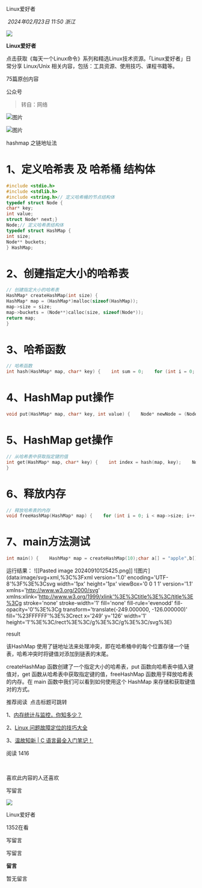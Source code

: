 
Linux爱好者

 _2024年02月23日 11:50_ _浙江_

![](http://mmbiz.qpic.cn/mmbiz_png/9aPYe0E1fb3sjicd8JxDra10FRIqT54Zke2sfhibTDdtdnVhv5Qh3wLHZmKPjiaD7piahMAzIH6Cnltd1Nco17Ihjw/300?wx_fmt=png&wxfrom=19)

**Linux爱好者**

点击获取《每天一个Linux命令》系列和精选Linux技术资源。「Linux爱好者」日常分享 Linux/Unix 相关内容，包括：工具资源、使用技巧、课程书籍等。

75篇原创内容

公众号

> 转自：网络

![图片](https://mmbiz.qpic.cn/sz_mmbiz_jpg/icRxcMBeJfcibMzmLqtuTibQK1Taiciahb6qLa976iaSBZicTJtdiboMRmUXsZZUuoOVPiacTlYRaUUsVLGtNPjicdGA6V5w/640?wx_fmt=jpeg&from=appmsg&wxfrom=13)

![图片](https://mmbiz.qpic.cn/sz_mmbiz_jpg/icRxcMBeJfcibMzmLqtuTibQK1Taiciahb6qLUYAr7s55aTHctibkslJAia4tQSUx6JOGFSUzKsD2LZ18fB2rmTVDG0rw/640?wx_fmt=jpeg&from=appmsg&wxfrom=13)

hashmap 之链地址法

# 1、定义哈希表 及 哈希桶 结构体

```c
#include <stdio.h>
#include <stdlib.h>
#include <string.h>// 定义哈希桶的节点结构体
typedef struct Node {
char* key;
int value;
struct Node* next;}
Node;// 定义哈希表结构体
typedef struct HashMap {
int size;
Node** buckets;
} HashMap;
```

# 2、创建指定大小的哈希表

```c
// 创建指定大小的哈希表
HashMap* createHashMap(int size) {
HashMap* map = (HashMap*)malloc(sizeof(HashMap));
map->size = size;
map->buckets = (Node**)calloc(size, sizeof(Node*));
return map;
}
```

# 3、哈希函数

```c
// 哈希函数
int hash(HashMap* map, char* key) {    int sum = 0;    for (int i = 0; i < strlen(key); i++) {        sum += key[i];    }    return sum % map->size;}
```

# 4、HashMap put操作

```c
void put(HashMap* map, char* key, int value) {    Node* newNode = (Node*)malloc(sizeof(Node));    newNode->key = strdup(key);    newNode->value = value;    newNode->next = NULL;    int index = hash(map, key);    Node* curr = map->buckets[index];    if (curr == NULL) {        map->buckets[index] = newNode;    } else {        while (curr->next != NULL) {            curr = curr->next;        }        curr->next = newNode;    }}
```

# 5、HashMap get操作

```c
// 从哈希表中获取指定键的值
int get(HashMap* map, char* key) {    int index = hash(map, key);    Node* curr = map->buckets[index];    while (curr != NULL) {        if (strcmp(curr->key, key) == 0) {            return curr->value;        }        curr = curr->next;    }    return -1;  // 如果没有找到，返回 -1
}
```

# 6、释放内存

```c
// 释放哈希表的内存
void freeHashMap(HashMap* map) {    for (int i = 0; i < map->size; i++) {        Node* curr = map->buckets[i];        while (curr != NULL) {            Node* temp = curr;            curr = curr->next;            free(temp->key);            free(temp);        }    }    free(map->buckets);    free(map);}
```

# 7、main方法测试

```c
int main() {    HashMap* map = createHashMap(10);char a[] = "apple",b[] = "banana",o[] = "orange",w[] = "watermelon";    put(map, a, 1);    put(map, b, 2);    put(map, o, 3);    printf("Value of 'apple': %d\n", get(map, a));    printf("Value of 'banana': %d\n", get(map, b));    printf("Value of 'orange': %d\n", get(map, o));    printf("Value of 'watermelon': %d\n", get(map, w));    freeHashMap(map);    return 0;}
```

运行结果：
![[Pasted image 20240910125425.png]]
![图片](data:image/svg+xml,%3C%3Fxml version='1.0' encoding='UTF-8'%3F%3E%3Csvg width='1px' height='1px' viewBox='0 0 1 1' version='1.1' xmlns='http://www.w3.org/2000/svg' xmlns:xlink='http://www.w3.org/1999/xlink'%3E%3Ctitle%3E%3C/title%3E%3Cg stroke='none' stroke-width='1' fill='none' fill-rule='evenodd' fill-opacity='0'%3E%3Cg transform='translate(-249.000000, -126.000000)' fill='%23FFFFFF'%3E%3Crect x='249' y='126' width='1' height='1'%3E%3C/rect%3E%3C/g%3E%3C/g%3E%3C/svg%3E)

result

该HashMap 使用了链地址法来处理冲突，即在哈希桶中的每个位置存储一个链表，哈希冲突时将键值对添加到链表的末尾。

createHashMap 函数创建了一个指定大小的哈希表，put 函数向哈希表中插入键值对，get 函数从哈希表中获取指定键的值，freeHashMap 函数用于释放哈希表的内存。在 main 函数中我们可以看到如何使用这个 HashMap 来存储和获取键值对的方式。

推荐阅读  点击标题可跳转

1、[内存统计与监控，你知多少？](http://mp.weixin.qq.com/s?__biz=MzAxODI5ODMwOA==&mid=2666569880&idx=2&sn=7644a2d092b4f71fc6127a31afac2c31&chksm=80dc6433b7abed256bc578a7a96ec67cd220e9c194b93e800621d9d8b267b3c1fad8e25277f3&scene=21#wechat_redirect)

2、[Linux 问题故障定位的技巧大全](http://mp.weixin.qq.com/s?__biz=MzAxODI5ODMwOA==&mid=2666569846&idx=2&sn=0dd147a011e0f3ecdbbc9389a56d5e52&chksm=80dc64ddb7abedcba32ccd860875d684016b3b11462548dffad9f61128c18686b209e3a951a4&scene=21#wechat_redirect)

3、[温故知新 | C 语言最全入门笔记！](http://mp.weixin.qq.com/s?__biz=MzAxODI5ODMwOA==&mid=2666569784&idx=2&sn=51ad870d75c87a6e1e0d1c057ed87090&chksm=80dc6493b7abed8552f33b448e1e33f53d163cb3eb7c40fd2275112b89b2d790ca42ce559915&scene=21#wechat_redirect)

阅读 1416

​

喜欢此内容的人还喜欢

写留言

[](javacript:;)

![](http://mmbiz.qpic.cn/mmbiz_png/9aPYe0E1fb3sjicd8JxDra10FRIqT54Zke2sfhibTDdtdnVhv5Qh3wLHZmKPjiaD7piahMAzIH6Cnltd1Nco17Ihjw/300?wx_fmt=png&wxfrom=18)

Linux爱好者

1352在看

写留言

写留言

**留言**

暂无留言